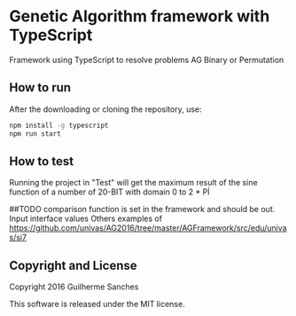 # Genetic Algorithm framework with TypeScript
Framework using TypeScript to resolve problems AG Binary or Permutation

## How to run
After the downloading or cloning the repository, use:
```bash
npm install -g typescript
npm run start
```

## How to test
Running the project in "Test" will get the maximum result
of the sine function of a number of 20-BIT with domain 0 to 2 * PÍ


##TODO
comparison function is set in the framework and should be out.
Input interface values
Others examples of https://github.com/univas/AG2016/tree/master/AGFramework/src/edu/univas/si7

## Copyright and License
Copyright 2016 Guilherme Sanches

This software is released under the MIT license.